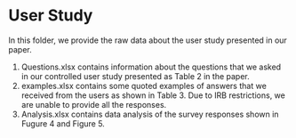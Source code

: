 # User Study
In this folder, we provide the raw data about the user study presented in our paper. 

1. Questions.xlsx contains information about the questions that we asked in our controlled user study presented as Table 2 in the paper.
2. examples.xlsx contains some quoted examples of answers that we received from the users as shown in Table 3. Due to IRB restrictions, we are unable to provide all the responses.
3. Analysis.xlsx contains data analysis of the survey responses shown in Fugure 4 and Figure 5.

